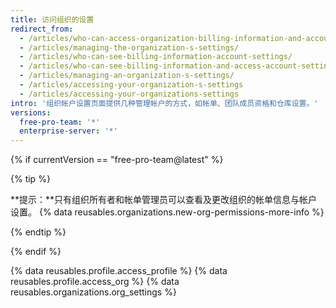 ```yaml
---
title: 访问组织的设置
redirect_from:
  - /articles/who-can-access-organization-billing-information-and-account-settings/
  - /articles/managing-the-organization-s-settings/
  - /articles/who-can-see-billing-information-account-settings/
  - /articles/who-can-see-billing-information-and-access-account-settings/
  - /articles/managing-an-organization-s-settings/
  - /articles/accessing-your-organization-s-settings
  - /articles/accessing-your-organizations-settings
intro: '组织帐户设置页面提供几种管理帐户的方式，如帐单、团队成员资格和仓库设置。'
versions:
  free-pro-team: '*'
  enterprise-server: '*'
---
```


{% if currentVersion == "free-pro-team@latest" %}

{% tip %}

**提示：**只有组织所有者和帐单管理员可以查看及更改组织的帐单信息与帐户设置。 {% data reusables.organizations.new-org-permissions-more-info %}

{% endtip %}

{% endif %}

{% data reusables.profile.access_profile %}
{% data reusables.profile.access_org %}
{% data reusables.organizations.org_settings %}
